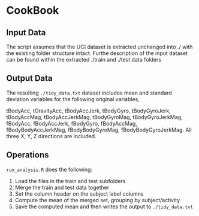 # CookBook

## Input Data

The script assumes that the UCI dataset is extracted unchanged into ./ with the existing folder structure intact. 
Furthe description of the input dataset can be found within the extracted ./train and ./test data folders

## Output Data

The resulting `./tidy_data.txt` dataset includes mean and standard deviation variables for the following original variables,

tBodyAcc, tGravityAcc, tBodyAccJerk, tBodyGyro, tBodyGyroJerk, tBodyAccMag, tBodyAccJerkMag, tBodyGyroMag, tBodyGyroJerkMag, fBodyAcc, fBodyAccJerk, fBodyGyro, fBodyAccMag, fBodyBodyAccJerkMag, fBodyBodyGyroMag, fBodyBodyGyroJerkMag. All three X, Y, Z directions are included.


## Operations

`run_analysis.R` does the following:
1. Load the files in the train and test subfolders
2. Merge the train and test data together
3. Set the column header on the subject label columns
4. Compute the mean of the merged set, grouping by subject/activity
5. Save the computed mean and then writes the output to `./tidy_data.txt`
